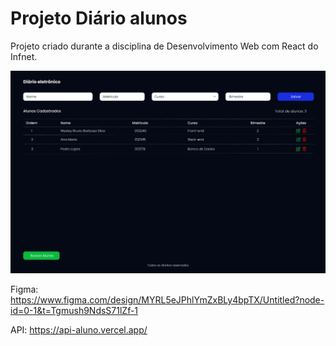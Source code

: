 # Projeto Diário alunos

Projeto criado durante a disciplina de Desenvolvimento Web com React do Infnet.

  <img alt="Home" src="./img.jpeg" width="1024" />

Figma: https://www.figma.com/design/MYRL5eJPhlYmZxBLy4bpTX/Untitled?node-id=0-1&t=Tgmush9NdsS71lZf-1

API: https://api-aluno.vercel.app/
